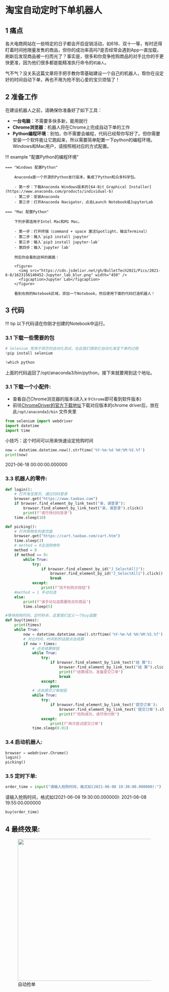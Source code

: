 # 淘宝自动定时下单机器人

## 1 痛点

各大电商网站在一些特定的日子都会开启促销活动，如618、双十一等，有时还得盯着时间抢限量发售的商品，但你的成功率高吗?是否经常会遇到App一直加载，刷新后发现商品被一扫而光了？事实是，很多和你竞争抢购商品的对手比你的手更快更准，因为他们很多都是能精准执行命令的`机器人`。

气不气？没关系这篇文章将手把手教你零基础建设一个自己的机器人，帮你在设定好的时间自动下单，再也不用为抢不到心爱的宝贝烦恼了！

## 2 准备工作

在建设机器人之前，请确保你准备好了如下工具：
- **一台电脑**：不需要多快多新，能用就行
- **Chrome浏览器**：机器人将在Chrome上完成自动下单的工作
- **Python编程环境**：别怕，你不需要会编程，代码已经帮你写好了。但你需要安装一个软件能让它跑起来，所以需要简单配置一下python的编程环境。Windows和Mac用户，请按照相对应的方式配置。

!!! example "配置Python的编程环境"

    === "Windows 配置Python"

        Anaconda是一个开源的Python发行版本，集成了Python和众多科学包。
        
        - 第一步：下载Anaconda Windows版本的[64-Bit Graphical Installer](https://www.anaconda.com/products/individual-b)
        - 第二步：安装Anaconda
        - 第三步：打开Anaconda Navigator，点击Launch Notebook或JupyterLab

    === "Mac 配置Python"
        
        下列步骤适用于Intel Mac和M1 Mac。
        
        - 第一步：打开终端（command + space 激活Spotlight，输出Terminal）
        - 第二步：输入`pip3 install jupyter`
        - 第三步：输入`pip3 install jupyter-lab`
        - 第四步：输入`jupyter lab`
        
        然后你会看到这样的画面：
        
        <figure>
          <img src="https://cdn.jsdelivr.net/gh/BulletTech2021/Pics/2021-6-8/1623156140452-Jupyter_lab_blur.png" width="450" />
          <figcaption>Jupyter Lab</figcaption>
        </figure>
        
        看到右侧的Notebook区域，添加一个Notebook，然后使用下面的代码打造机器人！
        


## 3 代码

!!! tip
    以下代码请在你刚才创建的Notebook中运行。

### 3.1 下载一些需要的包

```python
# Selenium 常用于网页的自动化测试，在此我们借助它自动化淘宝下单的过程
!pip install selenium
```

```python
!which python
```
上面的代码返回了/opt/anaconda3/bin/python，接下来就要用到这个地址。

### 3.1 下载一个小配件: 
- 查看自己Chrome浏览器的版本(进入`关于Chrome`即可看到软件版本)
- 前往[ChromeDriver的官方下载地址](https://chromedriver.storage.googleapis.com/index.html)下载对应版本的chrome driver后，放在此```/opt/anaconda3/bin``` 文件夹里


```python
from selenium import webdriver
import datetime
import time
```

小技巧：这个时间可以用来快速设定抢购时间


```python
now = datetime.datetime.now().strftime('%Y-%m-%d %H:%M:%S.%f')
print(now)
```

2021-06-18 00:00:00.000000

### 3.3 机器人的零件: 

```python
def login():
    # 打开淘宝首页，通过扫码登录
    browser.get("https://www.taobao.com")
    if browser.find_element_by_link_text("亲，请登录"):
        browser.find_element_by_link_text("亲，请登录").click()
        print(f"请尽快扫码登录")
    time.sleep(10)
```

```python
def picking():
    # 打开购物车列表页面
    browser.get("https://cart.taobao.com/cart.htm")
    time.sleep(3)
    # method = 0全选购物车
    method = 0
    if method == 0:
        while True:
            try:
                if browser.find_element_by_id("J_SelectAll1"):
                    browser.find_element_by_id("J_SelectAll1").click()
                    break
            except:
                print(f"找不到购买按钮")
    #method = 1 手动勾选
    else:
        print(f"请手动勾选需要购买的商品")
        time.sleep(5)
```


```python
#等待抢购时间，定时秒杀，这里我们定义一个buy函数
def buy(times):
    print(times)
    while True:
        now = datetime.datetime.now().strftime('%Y-%m-%d %H:%M:%S.%f')
        # 对比时间，时间到的话就点击结算
        if now > times:
            # 点击结算按钮
            while True:
                try:
                    if browser.find_element_by_link_text("结 算"):
                        browser.find_element_by_link_text("结 算").click()
                        print(f"结算成功，准备提交订单")
                        break
                except:
                    pass
            # 点击提交订单按钮
            while True:
                try:
                    if browser.find_element_by_link_text('提交订单'):
                        browser.find_element_by_link_text('提交订单').click()
                        print(f"抢购成功，请尽快付款")
                except:
                    print(f"再次尝试提交订单")
            time.sleep(0.01)
```


### 3.4 启动机器人: 

```python
browser = webdriver.Chrome()
login()
picking()
```

### 3.5 定时下单: 

```python
order_time = input("请输入抢购时间，格式如(2021-06-08 19:30:00.000000):")
```

请输入抢购时间，格式如(2021-06-08 19:30:00.000000): 2021-06-08 19:55:00.000000

```python
buy(order_time)
```

## 4 最终效果: 

<figure>
  <img src="https://cdn.jsdelivr.net/gh/BulletTech2021/Pics/2021-6-8/1623156140452-Jupyter_lab_blur.png" width="450" />
  <figcaption>自动抢单</figcaption>
</figure>
